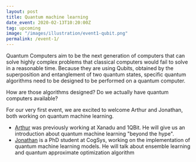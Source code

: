 ```yaml
---
layout: post
title: Quantum machine learning
date_event: 2020-02-13T10:20:00Z
tag: upcoming
image: "/images/illustration/event1-qubit.png"
permalink: /event-1/
---
```


<!-- # CogSys Talks presents: Quantum Machine Learning -->

Quantum Computers aim to be the next generation of computers that can solve highly complex problems
that classical computers would fail to solve in a reasonable time. Because they are using Qubits,
obtained by the superposition and entanglement of two quantum states, specific quantum algorithms need
to be designed to be performed on a quantum computer.

How are those algorithms designed? Do we actually have quantum computers available?

For our very first event, we are excited to welcome Arthur and Jonathan, both working on quantum machine learning.

  - [Arthur](https://artix41.github.io/) was previously working at Xanadu and 1QBit. He will give us an
  introduction about quantum machine learning "beyond the hype".
  - [Jonathan](http://jonathanfoldager.com/) is a PhD student at CogSys, working on the implementation of quantum
  machine learning models. He will talk about ensemble learning and quantum approximate optimization algorithm
